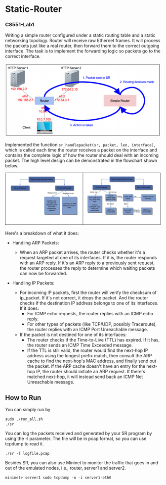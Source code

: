 # Static-Router
### CS551-Lab1
Writing a simple router configured under a static routing table and a static networking topology. Router will receive raw Ethernet frames. It will process the packets just like a real router, then forward them to the correct outgoing interface. The task is to implement the forwarding logic so packets go to the correct interface.

![Alt text](image-1.png)

Implemented the function `sr_handlepacket(sr, packet, len, interface)`, which is called each time the router receives a packet on the interface and contains the complete logic of how the router should deal with an incoming packet. The high level design can be demonstrated in the flowchart shown below.

![Alt text](image.png)

Here's a breakdown of what it does:
* Handling ARP Packets:
  * When an ARP packet arrives, the router checks whether it's a request targeted at one of its interfaces. If it is, the router responds with an ARP reply. If it's an ARP reply to a previously sent request, the router processes the reply to determine which waiting packets can now be forwarded.

* Handling IP Packets:
  * For incoming IP packets, first the router will verify the checksum of ip_packet. If it's not correct, it drops the packet. And the router checks if the destination IP address belongs to one of its interfaces. If it does:
    * For ICMP echo requests, the router replies with an ICMP echo reply.
    * For other types of packets (like TCP/UDP, possibly Traceroute), the router replies with an ICMP Port Unreachable message.
  * If the packet is not destined for one of its interfaces:
    * The router checks if the Time-to-Live (TTL) has expired. If it has, the router sends an ICMP Time Exceeded message.
    * If the TTL is still valid, the router would find the next-hop IP address using the longest prefix match, then consult the ARP cache to find the next-hop's MAC address, and finally send out the packet. If the ARP cache doesn't have an entry for the next-hop IP, the router should initiate an ARP request. If there's matched next-hop, it will instead send back an ICMP Net Unreachable message.

## How to Run
You can simply run by

    sudo ./run_all.sh
    ./sr

You can log the packets received and generated by your SR program by using the -l parameter. The file will be in pcap
format, so you can use tcpdump to read it.

    ./sr -l logfile.pcap

Besides SR, you can also use Mininet to monitor the traffic that goes in and out of the emulated nodes, i.e., router,
server1 and server2.

    mininet> server1 sudo tcpdump -n -i server1-eth0